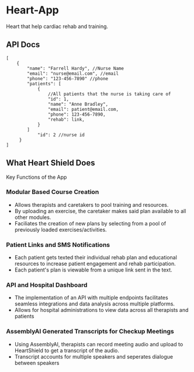 # Heart-App
Heart that help cardiac rehab and training.


## API Docs

```
[
    {
        "name": "Farrell Hardy", //Nurse Name
        "email": "nurse@email.com", //email
        "phone": "123-456-7890" //phone
        "patients": [ 
            {
                //All patients that the nurse is taking care of
                "id": 1,
                "name": "Anne Bradley",
                "email": patient@email.com,
                "phone": 123-456-7890,
                "rehab": link,
            }
        ]
            "id": 2 //nurse id 
     }
]
```


## What Heart Shield Does
Key Functions of the App

### Modular Based Course Creation
- Allows therapists and caretakers to pool training and resources.
- By uploading an exercise, the caretaker makes said plan available to all other modules.
- Faciliates the creation of new plans by selecting from a pool of previously loaded exercises/activities.

### Patient Links and SMS Notifications
- Each patient gets texted their individual rehab plan and educational resources to increase patient engagement and rehab participation.
- Each patient's plan is viewable from a unique link sent in the text.

### API and Hospital Dashboard
- The implementation of an API with multiple endpoints facilitates seamless integrations and data analysis across multiple platforms.
- Allows for hospital administrations to view data across all therapists and patients

### AssemblyAI Generated Transcripts for Checkup Meetings
- Using AssemblyAI, therapists can record meeting audio and upload to HeartShield to get a transcript of the audio.
- Transcript accounts for multiple speakers and seperates dialogue between speakers

